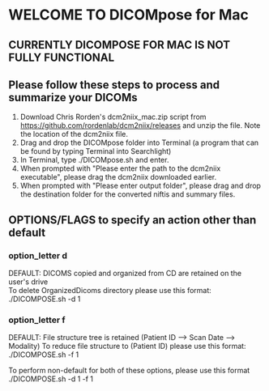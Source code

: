 # WELCOME TO DICOMpose for Mac

## CURRENTLY DICOMPOSE FOR MAC IS NOT FULLY FUNCTIONAL

## Please follow these steps to process and summarize your DICOMs 
 
1. Download Chris Rorden's dcm2niix_mac.zip script from https://github.com/rordenlab/dcm2niix/releases and unzip the file. Note the location of the dcm2niix file. 
2. Drag and drop the DICOMpose folder into Terminal (a program that can be found by typing Terminal into Searchlight) 
3. In Terminal, type ./DICOMpose.sh and enter.
4. When prompted with "Please enter the path to the dcm2niix executable", please drag the dcm2niix downloaded earlier.
5. When prompted with "Please enter output folder", please drag and drop the destination folder for the converted niftis and summary files.


## OPTIONS/FLAGS to specify an action other than default 

### option_letter d
DEFAULT: DICOMS copied and organized from CD are retained on the user's drive  
To delete OrganizedDicoms directory please use this format: ./DICOMPOSE.sh -d 1 

### option_letter f
DEFAULT: File structure tree is retained (Patient ID --> Scan Date --> Modality)
To reduce file structure to (Patient ID) please use this format: ./DICOMPOSE.sh -f 1

To perform non-default for both of these options, please use this format ./DICOMPOSE.sh -d 1 -f 1 


